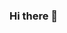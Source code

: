 ### Hi there 👋

<!--
**vishaka27/vishaka27** is a ✨ _special_ ✨ repository because its `README.md` (this file) appears on your GitHub profile.

#### Github Stats
<img src="https://github-readme-stats.vercel.app/api?username={username}&show_icons=true&theme=gotham" alt="github stats" width="45%" align="right"/>

Here are some ideas to get you started:

- 🔭 I’m currently working as a Front End Engineer 
- 🌱 I’m currently learning ...
- 👯 I’m looking to collaborate on ...
- 🤔 I’m looking for help with ...
- 💬 Ask me about: HTML, CSS, JS, ReactJS
- 📫 How to reach me: ...
- 😄 Pronouns: ...
- ⚡ Fun fact: ...
-->
